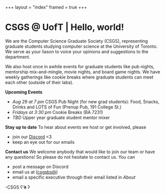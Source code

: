 +++
layout = "index"
framed = true
+++

# CSGS @ UofT | Hello, world!

We are the Computer Science Graduate Society (CSGS), representing graduate students studying computer science at the University of Toronto. We serve as your liason to voice your opinions and suggestions to the department. 

We also host once in awhile events for graduate students like pub nights, mentorship mix-and-mingle, movie nights, and board game nights. We have weekly gatherings like cookie breaks where graduate students can meet each other (outside of their labs). 

**Upcoming Events**
- *Aug 29 at 7 pm* CSGS Pub Night (for new grad students): Food, Snacks, Drinks and LOTS of Fun (Prenup Pub, 191 College St.)
- *Fridays at 3:30 pm* Cookie Breaks (BA 7231)
- *TBD* Upper year graduate student mentor mixer 


**Stay up to date**
To hear about events we host or get involved, please 
- join our [Discord](https://discord.gg/qKWCNFvNBF) <3
- keep an eye out for our emails


**Contact us**
We welcome anybody that would like to join our team or have any questions! So please do not hesitate to contact us. You can 
- post a message on Discord
- email us at ([csgsbs@](mailto:csgsbs@cs.toronto.edu))
- email a specific executive through their email listed in *About*


-CSGS ʕ·͡ᴥ·ʔ 
